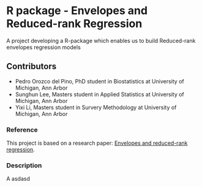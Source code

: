 # R package - Envelopes and Reduced-rank Regression

A project developing a R-package which enables us to build Reduced-rank envelopes regression models

## Contributors

* Pedro Orozco del Pino, PhD student in Biostatistics at University of Michigan, Ann Arbor
* Sunghun Lee, Masters student in Applied Statistics at University of Michigan, Ann Arbor
* Yixi Li, Masters student in Survery Methodology at University of Michigan, Ann Arbor

### Reference

This project is based on a research paper: [Envelopes and reduced-rank regression](https://drive.google.com/file/d/17Tea5P7hLxhBQg8eK8dWJHTD6pBzXmVb/view?ts=5bcf5334). 


### Description

A asdasd

